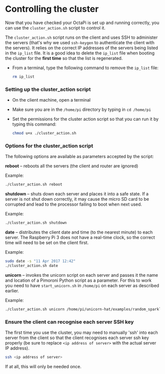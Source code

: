 # Controlling the cluster

Now that you have checked your OctaPi is set up and running correctly, you can use the `cluster_action.sh` script to control it.

The `cluster_action.sh` script runs on the client and uses SSH to administer the servers (that's why we used `ssh-keygen` to authenticate the client with the servers). It relies on the correct IP addresses of the servers being listed in the `ip_list` file. It is a good idea to delete the `ip_list` file when booting the cluster for the **first time** so that the list is regenerated.

- From a terminal, type the following command to remove the `ip_list` file:

  ```bash
  rm ip_list
  ```

### Setting up the cluster_action script
- On the client machine, open a terminal

- Make sure you are in the `/home/pi` directory by typing in `cd /home/pi`

- Set the permissions for the cluster action script so that you can run it by typing this command:

  ```bash
  chmod u+x ./cluster_action.sh
  ```

### Options for the cluster_action script

The following options are available as parameters accepted by the script:

**reboot** – reboots all the servers (the client and router are ignored)

Example:

```bash
./cluster_action.sh reboot
```

**shutdown** – shuts down each server and places it into a safe state. If a server is not shut down correctly, it may cause the micro SD card to be corrupted and lead to the processor failing to boot when next used.

Example:

```bash
./cluster_action.sh shutdown
```

**date** – distributes the client date and time (to the nearest minute) to each server. The Raspberry Pi 3 does not have a real-time clock, so the correct time will need to be set on the client first.

Example:

```bash
sudo date -s "11 Apr 2017 12:42"
./cluster_action.sh date
```

**unicorn** – invokes the unicorn script on each server and passes it the name and location of a Pimoroni Python script as a parameter. For this to work you need to have `start_unicorn.sh` in `/home/pi` on each server as described earlier.

Example:

```bash
./cluster_action.sh unicorn /home/pi/unicorn-hat/examples/random_sparkles.py
```

  

### Ensure the client can recognise each server SSH key



The first time you use the cluster, you may need to manually 'ssh' into each server from the client so that the client recognises each server ssh key properly (be sure to replace `<ip address of server>` with the actual server IP address).

```bash
ssh <ip address of server>
```

If at all, this will only be needed once.

